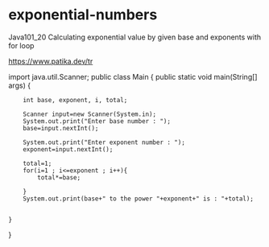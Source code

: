 # exponential-numbers
Java101_20 Calculating exponential value by given base and exponents with for loop

https://www.patika.dev/tr

import java.util.Scanner;
public class Main
{
	public static void main(String[] args) {
	    
	    int base, exponent, i, total;
	    
	    Scanner input=new Scanner(System.in);
	    System.out.print("Enter base number : ");
	    base=input.nextInt();
	    
	    System.out.print("Enter exponent number : ");
	    exponent=input.nextInt();
	    
	    total=1;
	    for(i=1 ; i<=exponent ; i++){
	        total*=base;
	        
	    }
	    System.out.print(base+" to the power "+exponent+" is : "+total);


	}
}
